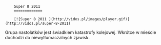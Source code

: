 
        Super 8 2011 
        =============
        
        [![Super 8 2011 ](http://vidos.pl/images/player.gif)](http://vidos.pl/super-8-2011)
        
        
 Grupa nastolatków jest świadkiem katastrofy kolejowej. Wkrótce w mieście dochodzi do niewytłumaczalnych zjawisk.
    